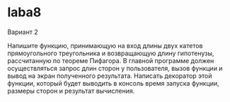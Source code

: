 # laba8
Вариант 2

Напишите функцию, принимающую на вход длины двух катетов прямоугольного треугольника и возвращающую длину гипотенузы, рассчитанную
по теореме Пифагора. В главной программе должен осуществляться
запрос длин сторон у пользователя, вызов функции и вывод на экран
полученного результата.
Написать декоратор этой функции, который будет выводить в консоль время запуска функции, размеры сторон и результат вычисления.
